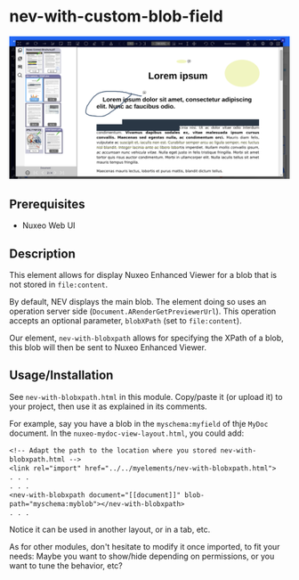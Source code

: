 # nev-with-custom-blob-field

![nev-with-custom-blob-field.png](nev-with-custom-blob-field.png)

## Prerequisites

- Nuxeo Web UI

## Description

This element allows for display Nuxeo Enhanced Viewer for a blob that is not stored in `file:content`.

By default, NEV displays the main blob. The element doing so uses an operation server side (`Document.ARenderGetPreviewerUrl`). This operation accepts an optional parameter, `blobXPath` (set to `file:content`).

Our element, `nev-with-blobxpath` allows for specifying the XPath of a blob, this blob will then be sent to Nuxeo Enhanced Viewer.

## Usage/Installation

See `nev-with-blobxpath.html` in this module. Copy/paste it (or upload it) to your project, then use it as explained in its comments.

For example, say you have a blob in the `myschema:myfield` of thje `MyDoc` document. In the `nuxeo-mydoc-view-layout.html`, you could add:

```
<!-- Adapt the path to the location where you stored nev-with-blobxpath.html --> 
<link rel="import" href="../../myelements/nev-with-blobxpath.html">
. . .
. . .
<nev-with-blobxpath document="[[document]]" blob-path="myschema:myblob"></nev-with-blobxpath>
. . .
```

Notice it can be used in another layout, or in a tab, etc.

As for other modules, don't hesitate to modify it once imported, to fit your needs: Maybe you want to show/hide depending on permissions, or you want to tune the behavior, etc?


